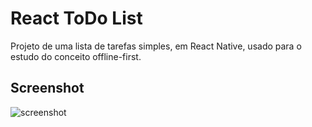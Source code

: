 # React ToDo List

Projeto de uma lista de tarefas simples, em React Native, usado para o estudo do conceito offline-first.

## Screenshot
![screenshot](https://i.imgur.com/dBiCGzU.png)
